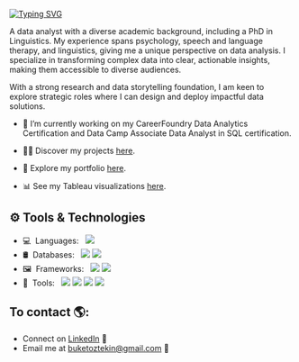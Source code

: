 [![Typing SVG](https://readme-typing-svg.herokuapp.com?color=56bff0&lines=Hi+I'm+Buket+Oztekin)](https://git.io/typing-svg)


A data analyst with a diverse academic background, including a PhD in Linguistics. My experience spans psychology, speech and language therapy, and linguistics, giving me a unique perspective on data analysis. I specialize in transforming complex data into clear, actionable insights, making them accessible to diverse audiences.

With a strong research and data storytelling foundation, I am keen to explore strategic roles where I can design and deploy impactful data solutions.

- 🌱 I’m currently working on my CareerFoundry Data Analytics Certification and Data Camp Associate Data Analyst in SQL certification.
  
- 👨‍💻 Discover my projects [here](https://github.com/Buket-Oz?tab=repositories).

- 📄 Explore my portfolio [here](https://drive.google.com/file/d/1XQBYrq2etloJ3h_vNIUFFuTK0h7E1IVj/view?usp=sharing).
  
- 📊 See my Tableau visualizations [here](https://public.tableau.com/app/profile/buket.oztekin/vizzes).


## ⚙ Tools & Technologies

- 💻&nbsp;&nbsp;Languages:&nbsp;&nbsp;&nbsp;[<img src="https://img.shields.io/badge/-Python-333333?style=flat&logo=python&logoColor=3776AB">](https://www.python.org/)&nbsp;
- 🛢&nbsp;&nbsp;Databases:&nbsp;&nbsp;&nbsp;[<img src="https://img.shields.io/badge/-PostgreSQL-333333?style=flat&logo=postgresql&logoColor=4169E1">](https://www.postgresql.org/)&nbsp;[<img src="https://img.shields.io/badge/-MySQL-333333?style=flat&logo=mysql&logoColor=4479A1">](https://www.mysql.com/)&nbsp;
- 🖼&nbsp;&nbsp;Frameworks:&nbsp;&nbsp;&nbsp;[<img src="https://img.shields.io/badge/-Pandas-333333?style=flat&logo=pandas&logoColor=150458">](https://pandas.pydata.org/)&nbsp;[<img src="https://img.shields.io/badge/-NumPy-333333?style=flat&logo=numpy&logoColor=013243">](https://numpy.org/)
- 🔧&nbsp;&nbsp;Tools:&nbsp;&nbsp;&nbsp;[<img src="http://img.shields.io/badge/-Git-333333?style=flat&logo=git&logoColor=F1502F">](https://git-scm.com/)&nbsp;[<img src="http://img.shields.io/badge/-GitHub-333333?style=flat&logo=github&logoColor=FFFFFF">](https://github.com/)&nbsp;[<img src="https://img.shields.io/badge/-Tableau-333333?style=flat&logo=tableau&logoColor=E97627">](https://www.tableau.com/)&nbsp;[<img src="https://img.shields.io/badge/-Jupyter-333333?style=flat&logo=jupyter&logoColor=F37626">](https://jupyter.org/)

## To contact 🌎: 
- Connect on <a href="https://www.linkedin.com/in/buketoztekin/">LinkedIn</a> 💼
- Email me at [buketoztekin@gmail.com](mailto:buketoztekin@gmail.com) 📧
